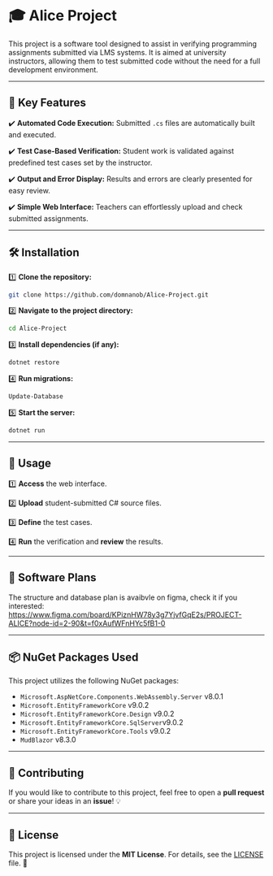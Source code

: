 # 🎓 Alice Project
This project is a software tool designed to assist in verifying programming assignments submitted via LMS systems. It is aimed at university instructors, allowing them to test submitted code without the need for a full development environment.

---

## 🚀 Key Features

✔️ **Automated Code Execution:** Submitted `.cs` files are automatically built and executed. 

✔️ **Test Case-Based Verification:** Student work is validated against predefined test cases set by the instructor. 

✔️ **Output and Error Display:** Results and errors are clearly presented for easy review. 

✔️ **Simple Web Interface:** Teachers can effortlessly upload and check submitted assignments.


---

## 🛠 Installation

1️⃣ **Clone the repository:**

```sh
git clone https://github.com/domnanob/Alice-Project.git
```

2️⃣ **Navigate to the project directory:**

```sh
cd Alice-Project
```

3️⃣ **Install dependencies (if any):**

```sh
dotnet restore
```

4️⃣ **Run migrations:**

```sh
Update-Database
```

5️⃣ **Start the server:**

```sh
dotnet run
```

---

## 📌 Usage

1️⃣ **Access** the web interface. 

2️⃣ **Upload** student-submitted C# source files. 

3️⃣ **Define** the test cases. 

4️⃣ **Run** the verification and **review** the results.


---

## 📌 Software Plans

The structure and database plan is avaibvle on figma, check it if you interested:
https://www.figma.com/board/KPiznHW78y3g7YjvfGqE2s/PROJECT-ALICE?node-id=2-90&t=f0xAufWFnHYc5fB1-0

---

## 📦 NuGet Packages Used

This project utilizes the following NuGet packages:

- `Microsoft.AspNetCore.Components.WebAssembly.Server` v8.0.1
- `Microsoft.EntityFrameworkCore` v9.0.2
- `Microsoft.EntityFrameworkCore.Design` v9.0.2
- `Microsoft.EntityFrameworkCore.SqlServer`v9.0.2
- `Microsoft.EntityFrameworkCore.Tools` v9.0.2
- `MudBlazor` v8.3.0

---

## 🤝 Contributing

If you would like to contribute to this project, feel free to open a **pull request** or share your ideas in an **issue**! 💡

---

## 📜 License

This project is licensed under the **MIT License**. For details, see the [LICENSE](LICENSE) file. 📄


